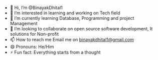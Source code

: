 - 👋 Hi, I’m @BinayakDhital1
- 👀 I’m interested in learning and working on Tech field 
- 🌱 I’m currently learning Database, Programming and project Management 
- 💞️ I’m looking to collaborate on open source software development, It solutions for Non-profit
- 📫 How to reach me Email me on binayakdhital1@gmail.com
- 😄 Pronouns: He/Him
- ⚡ Fun fact: Everything starts from a thought 

<!---
BinayakDhital1/BinayakDhital1 is a ✨ special ✨ repository because its `README.md` (this file) appears on your GitHub profile.
You can click the Preview link to take a look at your changes.
--->
